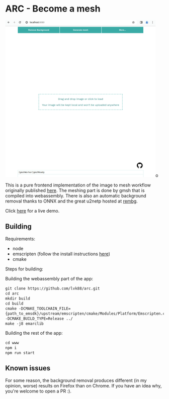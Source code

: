 # ARC - Become a mesh

![alt text](data/banner.gif)o

This is a pure frontend implementation of the image to mesh workflow originally published [here](https://diegomagela.github.io/2023/09/09/become-a-mesh). The meshing part is done by gmsh that is compiled into webassembly. There is also an automatic background removal thanks to ONNX and the great u2netp hosted at [rembg](https://github.com/danielgatis/rembg).

Click [here](https://arc.kude.la) for a live demo.

## Building

Requirements:

* node
* emscripten (follow the install instructions [here](https://emscripten.org/docs/getting_started/downloads.html))
* cmake

Steps for building:

Building the webassembly part of the app:
```
git clone https://github.com/lvk88/arc.git
cd arc
mkdir build
cd build
cmake -DCMAKE_TOOLCHAIN_FILE={path_to_emsdk}/upstream/emscripten/cmake/Modules/Platform/Emscripten.cmake -DCMAKE_BUILD_TYPE=Release ../
make -j8 emarclib
```

Building the rest of the app:

```
cd www
npm i
npm run start
```

## Known issues

For some reason, the background removal produces different (in my opinion, worse) results on Firefox than on Chrome. If you have an idea why, you're welcome to open a PR :).